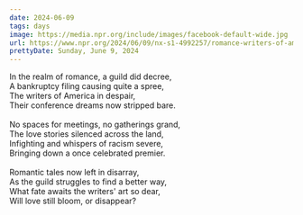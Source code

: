 ```yaml
---
date: 2024-06-09
tags: days
image: https://media.npr.org/include/images/facebook-default-wide.jpg
url: https://www.npr.org/2024/06/09/nx-s1-4992257/romance-writers-of-america-files-for-bankruptcy
prettyDate: Sunday, June 9, 2024
---
```

In the realm of romance, a guild did decree,<br>A bankruptcy filing causing quite a spree,<br>The writers of America in despair,<br>Their conference dreams now stripped bare.<br><br>No spaces for meetings, no gatherings grand,<br>The love stories silenced across the land,<br>Infighting and whispers of racism severe,<br>Bringing down a once celebrated premier.<br><br>Romantic tales now left in disarray,<br>As the guild struggles to find a better way,<br>What fate awaits the writers' art so dear,<br>Will love still bloom, or disappear?
